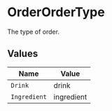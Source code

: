 # OrderOrderType

The type of order.


## Values

| Name         | Value        |
| ------------ | ------------ |
| `Drink`      | drink        |
| `Ingredient` | ingredient   |